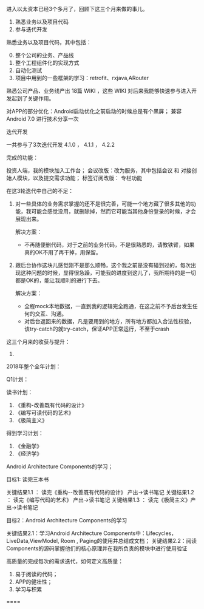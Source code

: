 进入以太资本已经3个多月了，回顾下这三个月来做的事儿。

1. 熟悉业务以及项目代码
2. 参与迭代开发

熟悉业务以及项目代码，其中包括：

0. 整个公司的业务、产品线
1. 整个工程组件化的实现方式
2. 自动化测试
3. 项目中用到的一些框架的学习：retrofit、rxjava,ARouter


熟悉公司产品、业务线产出 18篇 WIKI ，这些 WIKI 对后来我能够快速参与进入开发起到了关键作用。

对APP的部分优化：Android启动优化之前启动的时候总是有个黑屏；
兼容Android 7.0 
进行技术分享一次


迭代开发

一共参与了3次迭代开发  4.1.0 ， 4.1.1 ， 4.2.2 

完成的功能：

投资人端，我的模块加入工作台；
会议改版：改为服务，其中包括会议 和 对接创始人模块，以及提交需求功能；
标签订阅改版：
专栏功能


在这3轮迭代中自己的不足：

1. 对一些具体的业务需求掌握的还不是很完善，可能一个地方藏了很多其他的功能，我可能会感觉没用，就删除掉，然而它可能当其他身份登录的时候，才会展现出来。
   
   解决方案：
   
   * 不再随便删代码，对于之前的业务代码，不是很熟悉的，请教铁臂，如果真的OK不用了再干掉，用保留。
   
2. 跟后台协作这块儿感觉刚不是那么顺畅，这个我之前是没有碰到过的，每次出现这种问题的时候，显得很急躁，可能我的进度到这儿了，我所期待的是一切都是OK的，能让我顺利的进行下去。

   解决方案：
   
   * 全程mock本地数据，一直到我的逻辑完全跑通，在这之前不予后台发生任何的交互、沟通。
   * 对后台返回来的数据，凡是要用到的地方，所有地方都加入合法性校验，该try-catch的就try-catch，保证APP正常运行，不至于crash

这三个月来的收获与提升：

1. 

2018年整个全年计划：

Q1计划：

读书计划：

1. 《重构-改善既有代码的设计》
2. 《编写可读代码的艺术》
3. 《极简主义》

得到学习计划：

1. 《金融学》
2. 《经济学》

Android Architecture Components的学习；

目标1: 读完三本书

关键结果1.1 ： 读完《重构--改善既有代码的设计》 产出->读书笔记
关键结果1.2 ： 读完《编写代码的艺术》 产出->读书笔记
关键结果1.3 ： 读完《极简主义》产出->读书笔记

目标2：Android Architecture Components的学习

关键结果2.1：学习Android Architecture Components中：Lifecycles，LiveData,ViewModel, Room , Paging的使用并总结成文档；
关键结果2.2：阅读Components的源码掌握他们的核心原理并在我所负责的模块中进行使用验证



高质量的完成每次的需求迭代，如何定义高质量：

1. 易于阅读的代码；
2. APP的健壮性；
3. 学习与积累







====










